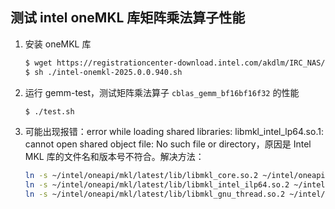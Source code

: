## 测试 intel oneMKL 库矩阵乘法算子性能

1. 安装 oneMKL 库

   ```bash
   $ wget https://registrationcenter-download.intel.com/akdlm/IRC_NAS/79153e0f-74d7-45af-b8c2-258941adf58a/intel-onemkl-2025.0.0.940.sh
   $ sh ./intel-onemkl-2025.0.0.940.sh
   ```

2. 运行 gemm-test，测试矩阵乘法算子 `cblas_gemm_bf16bf16f32` 的性能

   ```bash
   $ ./test.sh
   ```

3. 可能出现报错：error while loading shared libraries: libmkl_intel_lp64.so.1: cannot open shared object file: No such file or directory，原因是 Intel MKL 库的文件名和版本号不符合。解决方法：

   ```bash
   ln -s ~/intel/oneapi/mkl/latest/lib/libmkl_core.so.2 ~/intel/oneapi/mkl/latest/lib/libmkl_core.so.1
   ln -s ~/intel/oneapi/mkl/latest/lib/libmkl_intel_ilp64.so.2 ~/intel/oneapi/mkl/latest/lib/libmkl_intel_lp64.so.1
   ln -s ~/intel/oneapi/mkl/latest/lib/libmkl_gnu_thread.so.2 ~/intel/oneapi/mkl/latest/lib/libmkl_gnu_thread.so.1
   ```